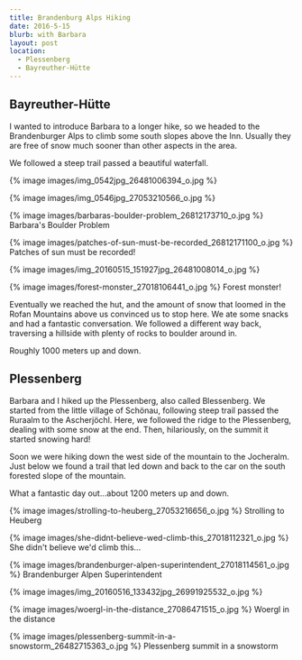 ```yaml
---
title: Brandenburg Alps Hiking
date: 2016-5-15
blurb: with Barbara
layout: post
location: 
  - Plessenberg
  - Bayreuther-Hütte
---
```


## Bayreuther-Hütte

I wanted to introduce Barbara to a longer hike, so we headed to
the Brandenburger Alps to climb some south slopes above the Inn. Usually they
are free of snow much sooner than other aspects in the area.

We followed a steep trail passed a beautiful waterfall.

{% image images/img_0542jpg_26481006394_o.jpg %}




{% image images/img_0546jpg_27053210566_o.jpg %}




{% image images/barbaras-boulder-problem_26812173710_o.jpg %}
Barbara's Boulder Problem




{% image images/patches-of-sun-must-be-recorded_26812171100_o.jpg %}
Patches of sun must be recorded!




{% image images/img_20160515_151927jpg_26481008014_o.jpg %}




{% image images/forest-monster_27018106441_o.jpg %}
Forest monster!



Eventually we reached the hut, and the amount of snow that loomed in the Rofan
Mountains above us convinced us to stop here. We ate some snacks and had a 
fantastic conversation. We followed a different way back, traversing a hillside
with plenty of rocks to boulder around in.

Roughly 1000 meters up and down.

## Plessenberg

Barbara and I hiked up the Plessenberg, also called Blessenberg.
We started from the little village of Schönau, following steep trail
passed the Ruraalm to the Ascherjöchl. Here, we followed the ridge to
the Plessenberg, dealing with some snow at the end. Then, hilariously,
on the summit it started snowing hard!

Soon we were hiking down the west side of the mountain to the Jocheralm.
Just below we found a trail that led down and back to the car on the
south forested slope of the mountain.

What a fantastic day out...about 1200 meters up and down.

{% image images/strolling-to-heuberg_27053216656_o.jpg %}
Strolling to Heuberg



{% image images/she-didnt-believe-wed-climb-this_27018112321_o.jpg %}
She didn't believe we'd climb this...



{% image images/brandenburger-alpen-superintendent_27018114561_o.jpg %}
Brandenburger Alpen Superintendent




{% image images/img_20160516_133432jpg_26991925532_o.jpg %}




{% image images/woergl-in-the-distance_27086471515_o.jpg %}
Woergl in the distance




{% image images/plessenberg-summit-in-a-snowstorm_26482715363_o.jpg %}
Plessenberg summit in a snowstorm



